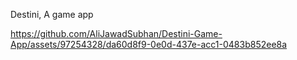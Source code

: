 Destini, A game app

https://github.com/AliJawadSubhan/Destini-Game-App/assets/97254328/da60d8f9-0e0d-437e-acc1-0483b852ee8a
